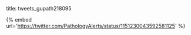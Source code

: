 title: tweets_gupath218095

{% embed url='https://twitter.com/PathologyAlerts/status/1151230043592581125' %}
